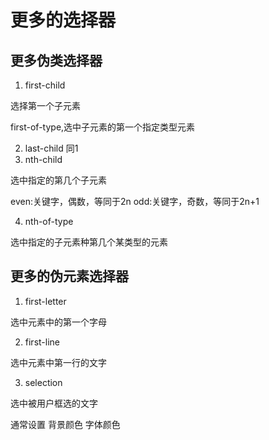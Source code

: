 # 更多的选择器

## 更多伪类选择器

1. first-child

选择第一个子元素

first-of-type,选中子元素的第一个指定类型元素

2. last-child
同1
3. nth-child

选中指定的第几个子元素

even:关键字，偶数，等同于2n
odd:关键字，奇数，等同于2n+1

4. nth-of-type

选中指定的子元素种第几个某类型的元素

## 更多的伪元素选择器

1. first-letter

选中元素中的第一个字母

2. first-line

选中元素中第一行的文字

3. selection

选中被用户框选的文字

通常设置 背景颜色  字体颜色